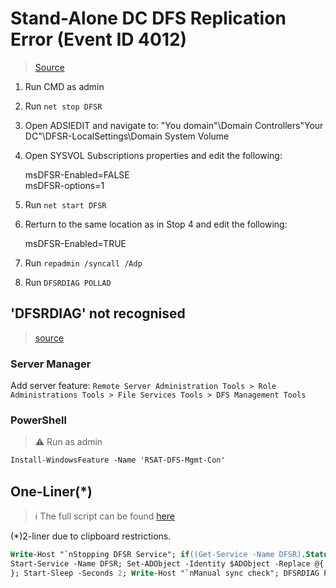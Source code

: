 # Stand-Alone DC DFS Replication Error (Event ID 4012)

> [Source](https://www.mcbsys.com/blog/2018/12/dfsr-error-4012-on-stand-alone-domain-controller/)

1. Run CMD as admin
2. Run `net stop DFSR`
3. Open ADSIEDIT and navigate to: "You domain"\Domain Controllers\"Your DC"\DFSR-LocalSettings\Domain System Volume
4. Open SYSVOL Subscriptions properties and edit the following:

   msDFSR-Enabled=FALSE  
   msDFSR-options=1  
5. Run `net start DFSR`
6. Rerturn to the same location as in Stop 4 and edit the following:

   msDFSR-Enabled=TRUE  
7. Run `repadmin /syncall /Adp`
8. Run `DFSRDIAG POLLAD`

## 'DFSRDIAG' not recognised

> [source](https://www.alitajran.com/dfsrdiag-pollad-is-not-recognized/)

### Server Manager

Add server feature:
`Remote Server Administration Tools > Role Administrations Tools > File Services Tools > DFS Management Tools`

### PowerShell

> :warning: Run as admin

```ps
Install-WindowsFeature -Name 'RSAT-DFS-Mgmt-Con'
```

## One-Liner(*)

> :information_source: The full script can be found [here](./Scripts/DFSR_Repair.ps1)

(*)2-liner due to clipboard restrictions.

```ps
Write-Host "`nStopping DFSR Service"; if((Get-Service -Name DFSR).Status -eq 'Running'){Stop-Service -Name DFSR}; Write-Host "`nModifying properties"; $DName = (Get-ADComputer -Identity $Env:COMPUTERNAME).DistinguishedName; $ADObject = "CN=SYSVOL Subscription,CN=Domain System Volume,CN=DFSR-LocalSettings,$DName"; $Properties = Get-ADObject -Identity $ADObject -Properties msDFSR-Enabled,msDFSR-options; if($Properties.'msDFSR-Enabled'){Set-ADObject -Identity $ADObject -Replace @{'msDFSR-Enabled'=$false}}; if(!$Properties.'msDFSR-options'){Set-ADObject -Identity $ADObject -Replace @{'msDFSR-options'=1}}; Write-Host "`nStarting DFSR Service";
Start-Service -Name DFSR; Set-ADObject -Identity $ADObject -Replace @{'msDFSR-Enabled'=$true}; Write-Host "`nForcing sync"; repadmin /syncall /Adp; if((Get-WindowsFeature -Name 'RSAT-DFS-Mgmt-Con').InstallState -ne 'Installed'){Install-WindowsFeature -Name 'RSAT-DFS-Mgmt-Con'
}; Start-Sleep -Seconds 2; Write-Host "`nManual sync check"; DFSRDIAG POLLAD
```
